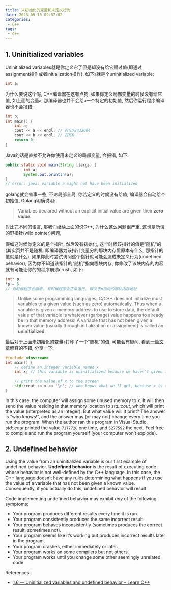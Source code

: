 ```yaml
---
title: 未初始化的变量和未定义行为
date: 2023-05-15 09:57:02
categories:
 - C++
tags:
 - C++
---
```


## 1. Uninitialized variables

Uninitialized variables就是你定义它了但是却没有给它赋过值(即通过assignment操作或者initialization操作), 如下`a`就是个uninitialized variable: 

```c++
int a; 
```

为什么要说这个呢, C++编译器在这有点狗, 如果你定义局部变量的时候没有给它值, 如上面的变量`a`, 那编译器也并不会给`a`一个特定的初始值, 然后你运行程序编译器也不会报错:

```c++
int b;
int main() {
    int a;
    cout << a << endl; // 打印72433004
    cout << b << endl; // 打印0
    return 0;
}
```

Java的话是直接不允许你使用未定义的局部变量, 会报错, 如下:

```java
public static void main(String []args) {
        int a;
        System.out.println(a);
}
// error: java: variable a might not have been initialized
```

golang就会省事一些, 不论局部全局, 你若定义的时候没有给值, 编译器会自动给个初始值, Golang明确说明:

> Variables declared without an explicit initial value are given their ***zero value***. 

对比完不同的语言, 那我们继续上面的说C++, 为什么这么问题很严重, 这也是所谓的野指针(wild pointer)问题, 

假如这时候你定义的是个指针, 然后没有初始化, 这个时候该指针的值是”随机“的(其实页并不是随机, 即编译器为该指针变量分的那块内存里原本有什么, 那指针的值就是什么), 如果你此时尝试访问这个指针就可能会造成未定义行为(undefined behavior), 因为你不知道该指针的“随机”指向哪块内存, 你修改了该块内存的内容就有可能让你的的程序崩溃crush, 如下:

```c++
int* p;
*p = 6;
// 有时候程序会崩溃, 有时候程序会正常运行, 取决于p指向的哪块内存地址
```

> Unlike some programming languages, C/C++ does not initialize most variables to a given value (such as zero) automatically. Thus when a variable is given a memory address to use to store data, the default value of that variable is whatever (garbage) value happens to already be in that memory address! A variable that has not been given a known value (usually through initialization or assignment) is called an **uninitialized**.

最后对于上面未初始化的变量`a`打印了一个“随机”的值, 可能会有疑问, 看到[一篇文章](https://www.learncpp.com/cpp-tutorial/uninitialized-variables-and-undefined-behavior/)解释的不错, 分享一下:

```c++
#include <iostream>
int main() {
    // define an integer variable named x
    int x; // this variable is uninitialized because we haven't given it a value

    // print the value of x to the screen
    std::cout << x << '\n'; // who knows what we'll get, because x is uninitialized
}
```

In this case, the computer will assign some unused memory to *x*. It will then send the value residing in that memory location to *std::cout*, which will print the value (interpreted as an integer). But what value will it print? The answer is “who knows!”, and the answer may (or may not) change every time you run the program. When the author ran this program in Visual Studio, *std::cout* printed the value `7177728` one time, and `5277592` the next. Feel free to compile and run the program yourself (your computer won’t explode).

## 2. Undefined behavior

Using the value from an uninitialized variable is our first example of undefined behavior. **Undefined behavior** is the result of executing code whose behavior is not well-defined by the C++ language. In this case, the C++ language doesn’t have any rules determining what happens if you use the value of a variable that has not been given a known value. Consequently, if you actually do this, undefined behavior will result.

Code implementing undefined behavior may exhibit *any* of the following symptoms:

- Your program produces different results every time it is run.
- Your program consistently produces the same incorrect result.
- Your program behaves inconsistently (sometimes produces the correct result, sometimes not).
- Your program seems like it’s working but produces incorrect results later in the program.
- Your program crashes, either immediately or later.
- Your program works on some compilers but not others.
- Your program works until you change some other seemingly unrelated code.

References:

- [1.6 — Uninitialized variables and undefined behavior – Learn C++](https://www.learncpp.com/cpp-tutorial/uninitialized-variables-and-undefined-behavior/)
